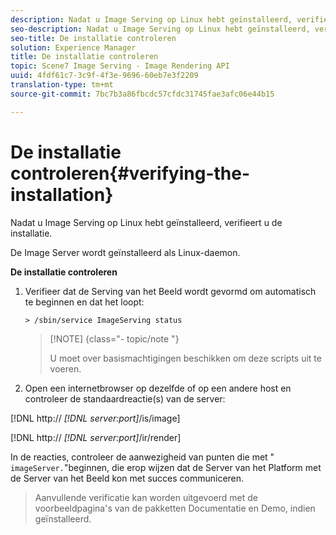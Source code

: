 ```yaml
---
description: Nadat u Image Serving op Linux hebt geïnstalleerd, verifieert u de installatie.
seo-description: Nadat u Image Serving op Linux hebt geïnstalleerd, verifieert u de installatie.
seo-title: De installatie controleren
solution: Experience Manager
title: De installatie controleren
topic: Scene7 Image Serving - Image Rendering API
uuid: 4fdf61c7-3c9f-4f3e-9696-60eb7e3f2209
translation-type: tm+mt
source-git-commit: 7bc7b3a86fbcdc57cfdc31745fae3afc06e44b15

---
```



# De installatie controleren{#verifying-the-installation}

Nadat u Image Serving op Linux hebt geïnstalleerd, verifieert u de installatie.

De Image Server wordt geïnstalleerd als Linux-daemon.

**De installatie controleren**

1. Verifieer dat de Serving van het Beeld wordt gevormd om automatisch te beginnen en dat het loopt:

   `> /sbin/service ImageServing status`

   >[!NOTE] {class=&quot;- topic/note &quot;}
   >
   >U moet over basismachtigingen beschikken om deze scripts uit te voeren.

1. Open een internetbrowser op dezelfde of op een andere host en controleer de standaardreactie(s) van de server:

[!DNL http:// *[!DNL server:port]*/is/image]

[!DNL http:// *[!DNL server:port]*/ir/render]

In de reacties, controleer de aanwezigheid van punten die met &quot; `imageServer.`&quot;beginnen, die erop wijzen dat de Server van het Platform met de Server van het Beeld kon met succes communiceren.
>Aanvullende verificatie kan worden uitgevoerd met de voorbeeldpagina&#39;s van de pakketten Documentatie en Demo, indien geïnstalleerd.

